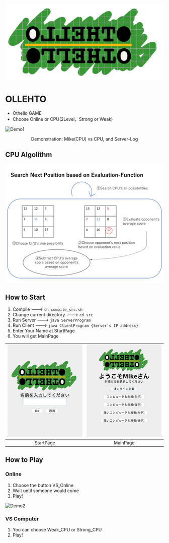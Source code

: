 ![OLLEHTO](/img/OthelloTitle.png "Title Image")

# OLLEHTO
* Othello GAME
* Choose Online or CPU(2Level，Strong or Weak)

![Demo1](https://user-images.githubusercontent.com/34239241/116850234-42d8ae80-ac2b-11eb-8a6c-cfa20ed51e3a.gif)

<p style="text-align:center">Demonstration: Mike(CPU) vs CPU, and Server-Log</p>


## CPU Algolithm
![Algolithm](/img/algolithm.png "CPU Algolithm")

## How to Start
1. Compile ---> `sh compile_src.sh`
2. Change current directory ---> `cd src`
3. Run Server ---> `java ServerProgram`
4. Run Client ---> `java ClientProgram {Server's IP address}`
5. Enter Your Name at StartPage
6. You will get MainPage

|![StartPage.png](img/StartPage.png)|![MainPage.png](img/MainPage.png)|
|:---:|:---:|
|StartPage|MainPage|


## How to Play
### Online
1. Choose the button VS_Online
2. Wait until someone would come
3. Play!

![Demo2](https://user-images.githubusercontent.com/34239241/116851287-158d0000-ac2d-11eb-9c82-eb8837124261.gif)

### VS Computer
1. You can choose Weak_CPU or Strong_CPU
2. Play!
